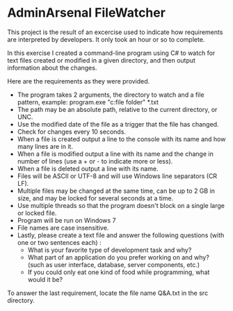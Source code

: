 # AdminArsenal FileWatcher

This project is the result of an excercise used to indicate how requirements are interpreted by developers. It only took an hour or so to complete.

In this exercise I created a command-line program using C# to watch for text files created or modified in a given directory, and then output information about the changes.

Here are the requirements as they were provided.

- The program takes 2 arguments, the directory to watch and a file pattern, example: program.exe "c:file folder" *.txt
- The path may be an absolute path, relative to the current directory, or UNC.
- Use the modified date of the file as a trigger that the file has changed.
- Check for changes every 10 seconds.
- When a file is created output a line to the console with its name and how many lines are in it.
- When a file is modified output a line with its name and the change in number of lines (use a + or - to indicate more or less).
- When a file is deleted output a line with its name.
- Files will be ASCII or UTF-8 and will use Windows line separators (CR LF).
- Multiple files may be changed at the same time, can be up to 2 GB in size, and may be locked for several seconds at a time.
- Use multiple threads so that the program doesn't block on a single large or locked file.
- Program will be run on Windows 7 
- File names are case insensitive.
- Lastly, please create a text file and answer the following questions (with one or two sentences each) :
  * What is your favorite type of development task and why?
  * What part of an application do you prefer working on and why? (such as user interface, database, server components, etc.)
  * If you could only eat one kind of food while programming, what would it be?

To answer the last requirement, locate the file name Q&A.txt in the src directory.
